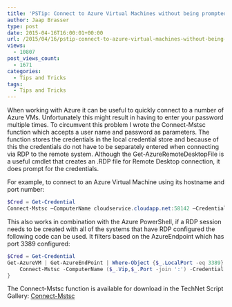 ```yaml
---
title: 'PSTip: Connect to Azure Virtual Machines without being prompted for credentials'
author: Jaap Brasser
type: post
date: 2015-04-16T16:00:01+00:00
url: /2015/04/16/pstip-connect-to-azure-virtual-machines-without-being-prompted-for-credentials/
views:
  - 10807
post_views_count:
  - 1671
categories:
  - Tips and Tricks
tags:
  - Tips and Tricks
---
```

When working with Azure it can be useful to quickly connect to a number of Azure VMs. Unfortunately this might result in having to enter your password multiple times. To circumvent this problem I wrote the Connect-Mstsc function which accepts a user name and password as parameters. The function stores the credentials in the local credential store and because of this the credentials do not have to be separately entered when connecting via RDP to the remote system. Although the Get-AzureRemoteDesktopFile is a useful cmdlet that creates an .RDP file for Remote Desktop connection, it does prompt for the credentials.

For example, to connect to an Azure Virtual Machine using its hostname and port number:

```powershell
$Cred = Get-Credential
Connect-Mstsc –ComputerName cloudservice.cloudapp.net:58142 –Credential $Cred
```

This also works in combination with the Azure PowerShell, if a RDP session needs to be created with all of the systems that have RDP configured the following code can be used. It filters based on the AzureEndpoint which has port 3389 configured:

```powershell
$Cred = Get-Credential
Get-AzureVM | Get-AzureEndPoint | Where-Object {$_.LocalPort -eq 3389} | ForEach-Object {
    Connect-Mstsc -ComputerName ($_.Vip,$_.Port -join ':') -Credential $Cred
} 
```


The Connect-Mstsc function is available for download in the TechNet Script Gallery: [Connect-Mstsc][1]

[1]: https://gallery.technet.microsoft.com/scriptcenter/Connect-Mstsc-Open-RDP-2064b10b